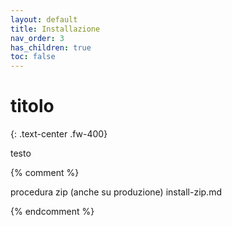 ```yaml
---
layout: default
title: Installazione
nav_order: 3
has_children: true
toc: false
---
```


# titolo
{: .text-center .fw-400}

testo

{% comment %}

  procedura zip (anche su produzione)
    install-zip.md


{% endcomment %}
